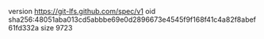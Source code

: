 version https://git-lfs.github.com/spec/v1
oid sha256:48051aba013cd5abbbe69e0d2896673e4545f9f168f41c4a82f8abef61fd332a
size 9723
